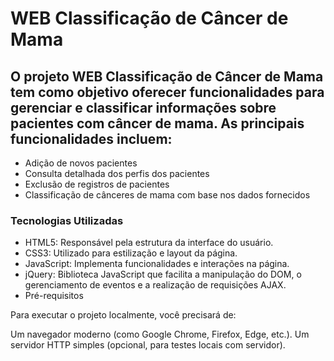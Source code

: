 # WEB Classificação de Câncer de Mama

## O projeto WEB Classificação de Câncer de Mama tem como objetivo oferecer funcionalidades para gerenciar e classificar informações sobre pacientes com câncer de mama. As principais funcionalidades incluem:

- Adição de novos pacientes
- Consulta detalhada dos perfis dos pacientes
- Exclusão de registros de pacientes
- Classificação de cânceres de mama com base nos dados fornecidos
### Tecnologias Utilizadas

- HTML5: Responsável pela estrutura da interface do usuário.
- CSS3: Utilizado para estilização e layout da página.
- JavaScript: Implementa funcionalidades e interações na página.
- jQuery: Biblioteca JavaScript que facilita a manipulação do DOM, o gerenciamento de eventos e a realização de requisições AJAX.
- Pré-requisitos

Para executar o projeto localmente, você precisará de:

Um navegador moderno (como Google Chrome, Firefox, Edge, etc.).
Um servidor HTTP simples (opcional, para testes locais com servidor).
